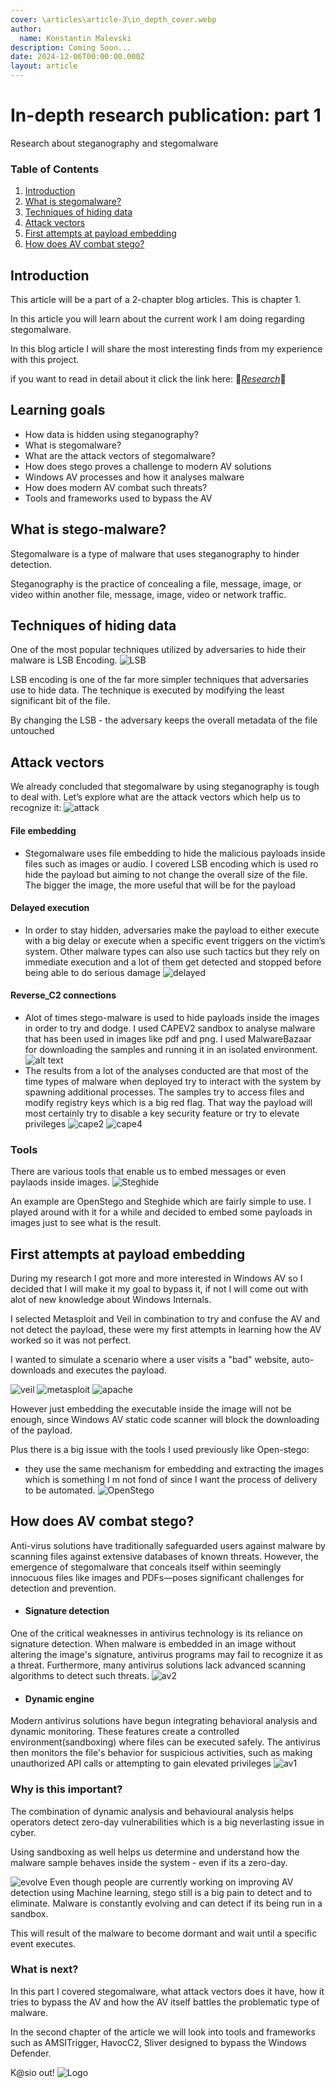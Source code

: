 ```yaml
---
cover: \articles\article-3\in_depth_cover.webp
author:
  name: Konstantin Malevski
description: Coming Soon...
date: 2024-12-06T00:00:00.000Z
layout: article
---
```

# In-depth research publication: part 1
Research about steganography and stegomalware

### Table of Contents
1.  [Introduction](#introduction)
2.  [What is stegomalware?](#what-is-stego-malware)
3.  [Techniques of hiding data](#techniques-of-hiding-data)
4.  [Attack vectors](#attack-vectors)
5.  [First attempts at payload embedding](#first-attempts-at-payload-embedding)
6.  [How does AV combat stego?](#how-does-av-combat-stego) 

## Introduction
This article will be a part of a 2-chapter blog articles. 
This is chapter 1.

In this article you will learn about the current work I am doing
regarding stegomalware.

In this blog article I will share the most interesting finds from my experience with this project. 

if you want to read in detail about it click the link here: 🔗[*Research*](https://docs.google.com/document/d/1GQd9j6BegXcBhvopFVW1nb3cXH6Uz33FWW24O2g6I_Q/edit?tab=t.0#heading=h.jzcgav6ve78q)🔗

## Learning goals
- How data is hidden using steganography?
- What is stegomalware?
- What are the attack vectors of stegomalware?
- How does stego proves a challenge to modern AV solutions
- Windows AV processes and how it analyses malware
- How does modern AV combat such threats?
- Tools and frameworks used to bypass the AV


## What is stego-malware?
Stegomalware is a type of malware that uses steganography to hinder detection. 

Steganography is the practice of concealing a file, message, image, or video within another file, message, image, video or network traffic.

## Techniques of hiding data 
One of the most popular techniques utilized by adversaries to hide their malware is LSB Encoding.
![LSB](article-3/lsb_encodinf.png)

LSB encoding is one of the far more simpler techniques that adversaries use to hide data. The technique is executed by modifying the least significant bit of the file. 

By changing the LSB - the adversary keeps the overall metadata of the file untouched

## Attack vectors
We already concluded that stegomalware by using steganography is tough to deal with. Let’s explore what are the attack vectors which help us to recognize it:
![attack](article-3/attack.png)
#### File embedding
  - Stegomalware uses file embedding to hide the malicious payloads inside files such as images or audio. I covered LSB encoding which is used ro hide the payload but aiming to not change the overall size of the file. The bigger the image, the more useful that will be for the payload

#### Delayed execution
  - In order to stay hidden, adversaries make the payload to either execute with a big delay or execute when a specific event triggers on the victim’s system. Other malware types can also use such tactics but they rely on immediate execution and a lot of them get detected and stopped before being able to do serious damage
![delayed](article-3/malwarebaazar.webp)

#### Reverse_C2 connections
  - Alot of times stego-malware is used to hide payloads inside the images in order to try and dodge. I used CAPEV2 sandbox to analyse malware that has been used in images like pdf and png. I used MalwareBazaar for downloading the samples and running it in an isolated environment. 
![alt text](article-3/cape1.png)
  - The results from a lot of the analyses conducted are that most of the time types of malware when deployed try to interact with the system by spawning additional processes. The samples try to access files and modify registry keys which is a big red flag. That way the payload will most certainly try to disable a key security feature or try to elevate privileges
![cape2](article-3/cape2.png)
![cape4](article-3/cape4.png)

### Tools
There are various tools that enable us to embed messages or even paylaods inside images.
![Steghide](article-3/steghide_part1.png)

An example are OpenStego and Steghide which are fairly simple to use.
I played around with it for a while and decided to embed some payloads in images just to see what is the result.

## First attempts at payload embedding
During my research I got more and more interested in Windows AV so I decided that  I will make it my goal to bypass it, if not I will come out with alot of new knowledge about Windows Internals.

I selected Metasploit and Veil in combination to try and confuse the AV and not detect the payload, these were my first attempts in learning how the AV worked so it was not perfect. 

I wanted to simulate a scenario where a user visits a "bad" website, auto-downloads and executes the payload.

![veil](article-3/veil_part2.PNG)
![metasploit](article-3/metasploid_part2.PNG)
![apache](article-3/metasploid_part3PNG.PNG)

However just embedding the executable inside the image will not be enough, since Windows AV static code scanner will block the downloading of the payload.

Plus there is a big issue with the tools I used previously like Open-stego:
- they use the same mechanism for embedding and extracting the images which is something I m not fond of since I want the process of delivery to be automated.
![OpenStego](article-3/openstego1.png)

## How does AV combat stego?
Anti-virus solutions have traditionally safeguarded users against malware by scanning files against extensive databases of known threats. However, the emergence of stegomalware that conceals itself within seemingly innocuous files like images and PDFs—poses significant challenges for detection and prevention.

  - #### Signature detection
  One of the critical weaknesses in antivirus technology is its reliance on signature detection. When malware is embedded in an image without altering the image's signature, antivirus programs may fail to recognize it as a threat. Furthermore, many antivirus solutions lack advanced scanning algorithms to detect such threats.
![av2](article-3/av2.png)
  - #### Dynamic engine
  Modern antivirus solutions have begun integrating behavioral analysis and dynamic monitoring. These features create a controlled environment(sandboxing) where files can be executed safely. The antivirus then monitors the file's behavior for suspicious activities, such as making unauthorized API calls or attempting to gain elevated privileges
![av1](article-3/av.png)

### Why is this important?
The combination of dynamic analysis and behavioural analysis helps operators detect zero-day vulnerabilities which is a big neverlasting issue in cyber. 

Using sandboxing as well helps us determine and understand how the malware sample behaves inside the system - even if its a zero-day. 

![evolve](article-3/evolve.png) 
Even though people are currently working on improving AV detection using Machine learning, stego still is a big pain to detect and to eliminate. Malware is constantly evolving and can detect if its being run in a sandbox.

This will result of the malware to become dormant and wait until a specific event executes.

### What is next?
In this part I covered stegomalware, what attack vectors does it have, how it tries to bypass the AV and how the AV itself battles the problematic type of malware.

In the second chapter of the article we will look into tools and frameworks such as AMSITrigger, HavocC2, Sliver designed to bypass the Windows Defender. 

K@sio out!
![Logo](/articles/article-1/article1f.png)